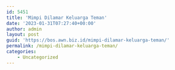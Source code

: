 ```yaml
---
id: 5451
title: 'Mimpi Dilamar Keluarga Teman'
date: '2023-01-31T07:27:40+00:00'
author: admin
layout: post
guid: 'https://bos.awn.biz.id/mimpi-dilamar-keluarga-teman/'
permalink: /mimpi-dilamar-keluarga-teman/
categories:
    - Uncategorized
---
```


